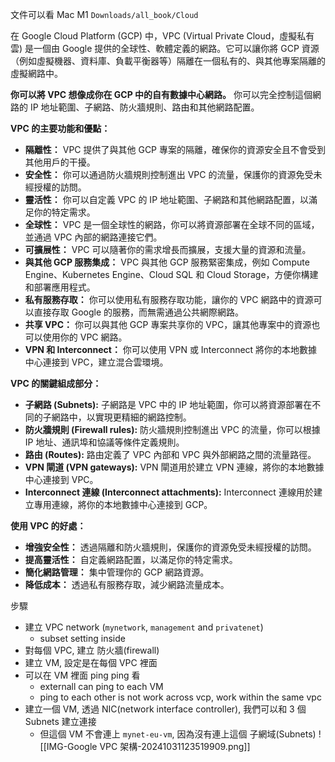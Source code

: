文件可以看  Mac M1  `Downloads/all_book/Cloud`


在 Google Cloud Platform (GCP) 中，VPC (Virtual Private Cloud，虛擬私有雲) 是一個由 Google 提供的全球性、軟體定義的網路。它可以讓你將 GCP 資源（例如虛擬機器、資料庫、負載平衡器等）隔離在一個私有的、與其他專案隔離的虛擬網路中。

**你可以將 VPC 想像成你在 GCP 中的自有數據中心網路。** 你可以完全控制這個網路的 IP 地址範圍、子網路、防火牆規則、路由和其他網路配置。

**VPC 的主要功能和優點：**

* **隔離性：** VPC 提供了與其他 GCP 專案的隔離，確保你的資源安全且不會受到其他用戶的干擾。
* **安全性：** 你可以通過防火牆規則控制進出 VPC 的流量，保護你的資源免受未經授權的訪問。
* **靈活性：** 你可以自定義 VPC 的 IP 地址範圍、子網路和其他網路配置，以滿足你的特定需求。
* **全球性：** VPC 是一個全球性的網路，你可以將資源部署在全球不同的區域，並通過 VPC 內部的網路連接它們。
* **可擴展性：** VPC 可以隨著你的需求增長而擴展，支援大量的資源和流量。
* **與其他 GCP 服務集成：** VPC 與其他 GCP 服務緊密集成，例如 Compute Engine、Kubernetes Engine、Cloud SQL 和 Cloud Storage，方便你構建和部署應用程式。
* **私有服務存取：**  你可以使用私有服務存取功能，讓你的 VPC 網路中的資源可以直接存取 Google 的服務，而無需通過公共網際網路。
* **共享 VPC：**  你可以與其他 GCP 專案共享你的 VPC，讓其他專案中的資源也可以使用你的 VPC 網路。
* **VPN 和 Interconnect：**  你可以使用 VPN 或 Interconnect 將你的本地數據中心連接到 VPC，建立混合雲環境。


**VPC 的關鍵組成部分：**

* **子網路 (Subnets):**  子網路是 VPC 中的 IP 地址範圍，你可以將資源部署在不同的子網路中，以實現更精細的網路控制。
* **防火牆規則 (Firewall rules):**  防火牆規則控制進出 VPC 的流量，你可以根據 IP 地址、通訊埠和協議等條件定義規則。
* **路由 (Routes):**  路由定義了 VPC 內部和 VPC 與外部網路之間的流量路徑。
* **VPN 閘道 (VPN gateways):**  VPN 閘道用於建立 VPN 連線，將你的本地數據中心連接到 VPC。
* **Interconnect 連線 (Interconnect attachments):**  Interconnect 連線用於建立專用連線，將你的本地數據中心連接到 GCP。


**使用 VPC 的好處：**

* **增強安全性：**  透過隔離和防火牆規則，保護你的資源免受未經授權的訪問。
* **提高靈活性：**  自定義網路配置，以滿足你的特定需求。
* **簡化網路管理：**  集中管理你的 GCP 網路資源。
* **降低成本：**  透過私有服務存取，減少網路流量成本。




步驟
- 建立 VPC network (`mynetwork`, `management` and `privatenet`)
	- subset setting inside
- 對每個 VPC, 建立 防火牆(firewall)
- 建立 VM, 設定是在每個 VPC 裡面
- 可以在 VM 裡面 ping ping 看
	- externall can ping to each VM
	- ping to each other is not work across vcp, work within the same vpc
- 建立一個 VM, 透過 NIC(network interface controller), 我們可以和 3 個 Subnets 建立連接
	- 但這個 VM 不會連上 `mynet-eu-vm`, 因為沒有連上這個 子網域(Subnets)
![[IMG-Google VPC 架構-20241031123519909.png]]
